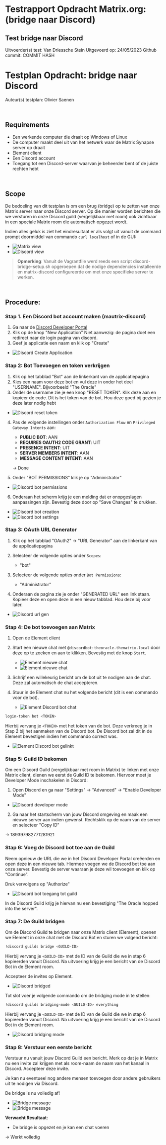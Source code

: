 # Testrapport Opdracht Matrix.org: (bridge naar Discord)

## Test bridge naar Discord

Uitvoerder(s) test: Van Driessche Stein
Uitgevoerd op: 24/05/2023
Github commit: COMMIT HASH

# Testplan Opdracht: bridge naar Discord

Auteur(s) testplan: Olivier Saenen

&nbsp;

## Requirements

- Een werkende computer die draait op Windows of Linux
- De computer maakt deel uit van het netwerk waar de Matrix Synapse server op draait
- Element client
- Een Discord account
- Toegang tot een Discord-server waarvan je beheerder bent of de juiste rechten hebt

&nbsp;

## Scope

De bedoeling van dit testplan is om een brug (bridge) op te zetten van onze Matrix server naar onze Discord server. Op die manier worden berichten die we versturen in onze Discord guild (vergelijkbaar met room) ook zichtbaar in een speciale Matrix room die automatisch opgezet wordt.

Indien alles geluk is ziet het eindresultaat er als volgt uit vanuit de command prompt doormiddel van commando `curl localhost` of in de GUI:

- ![Matrix view](/opdracht%20Matrix.org/imgs/bericht-discord.png)
- ![Discord view](/opdracht%20Matrix.org/imgs/bericht-element.png)

> **Opmerking**: Vanuit de Vagrantfile werd reeds een script discord-bridge-setup.sh opgeroepen dat de nodige dependencies installeerde en matrix-discord configureerde om met onze specifieke server te werken.

&nbsp;

## Procedure:

### Stap 1. Een Discord bot account maken (mautrix-discord)

1. Ga naar de [Discord Developer Portal](https://discord.com/developers/applications)
2. Klik op de knop "New Application"
   Niet aanwezig: de pagina doet een redirect naar de login pagina van discord.
3. Geef je applicatie een naam en klik op "Create"

- ![Discord Create Application](/opdracht%20Matrix.org/imgs/matrixtest.PNG)

### Stap 2: Bot Toevoegen en token verkrijgen

1. Klik op het tabblad "Bot" aan de linkerkant van de applicatiepagina
2. Kies een naam voor deze bot en vul deze in onder het deel "USERNAME". Bijvoorbeeld "The Oracle"
3. Onder de username zie je een knop "RESET TOKEN". Klik deze aan en kopieer de code. Dit is het token van de bot. Hou deze goed bij gezien je deze later nodig hebt

- ![Discord reset token](/opdracht%20Matrix.org/imgs/resettoken.PNG)

4. Pas de volgende instellingen onder `Authorization Flow` en `Privileged Gateway Intents` aan:

   - **PUBLIC BOT**: AAN
   - **REQUIRES OAUTH2 CODE GRANT**: UIT
   - **PRESENCE INTENT**: UIT
   - **SERVER MEMBERS INTENT**: AAN
   - **MESSAGE CONTENT INTENT**: AAN

   -> Done

5. Onder "BOT PERMISSIONS" klik je op "Administrator"

- ![Discord bot permissions](/opdracht%20Matrix.org/imgs/discord-bot-permissions.png)

6. Onderaan het scherm krijg je een melding dat er onopgeslagen aanpassingen zijn. Bevestig deze door op "Save Changes" te drukken.

- ![Discord bot creation](/opdracht%20Matrix.org/imgs/discord-create-bot.png)
- ![Discord bot settings](/opdracht%20Matrix.org/imgs/discord-bot-settings.png)

### Stap 3: OAuth URL Generator

1. Klik op het tabblad "OAuth2" -> "URL Generator" aan de linkerkant van de applicatiepagina
2. Selecteer de volgende opties onder `Scopes`:

   - "bot"

3. Selecteer de volgende opties onder `Bot Permissions`:

   - "Administrator"

4. Onderaan de pagina zie je onder "GENERATED URL" een link staan. Kopieer deze en open deze in een nieuw tabblad. Hou deze bij voor later.

- ![Discord url gen](/opdracht%20Matrix.org/imgs/generatedurl.PNG)

### Stap 4: De bot toevoegen aan Matrix

1. Open de Element client
2. Start een nieuwe chat met `@discordbot:theoracle.thematrix.local` door deze op te zoeken en aan te klikken. Bevestig met de knop `Start`.

   - ![Element nieuwe chat](/opdracht%20Matrix.org/imgs/discord-bot-element-nieuwe-chat.png)
   - ![Element nieuwe chat](/opdracht%20Matrix.org/imgs/discord-bot-element-nieuwe-chat-2.png)

3. Schrijf een willekeurig bericht om de bot uit te nodigen aan de chat. Deze zal automatisch de chat accepteren.

4. Stuur in de Element chat nu het volgende bericht (dit is een commando voor de bot).

   - ![Element Discord bot chat](/opdracht%20Matrix.org/imgs/botchat.PNG)

```bash
login-token bot <TOKEN>
```

Hierbij vervang je `<TOKEN>` met het token van de bot. Deze verkreeg je in Stap 2 bij het aanmaken van de Discord bot. De Discord bot zal dit in de Element bevestigen indien het commando correct was.

- ![Element Discord bot gelinkt](/opdracht%20Matrix.org/imgs/discordbridge.PNG)

### Stap 5: Guild ID bekomen

Om een Discord Guild (vergelijkbaar met room in Matrix) te linken met onze Matrix client, dienen we eerst de Guild ID te bekomen. Hiervoor moet je Developer Mode inschakelen in Discord:

1. Open Discord en ga naar "Settings" -> "Advanced" -> "Enable Developer Mode"

- ![Discord developer mode](/opdracht%20Matrix.org/imgs/devmode.PNG)

2. Ga naar het startscherm van jouw Discord omgeving en maak een nieuwe server aan indien gewenst. Rechtsklik op de naam van de server en selecteer "Copy ID"

-> 189397982771281921

### Stap 6: Voeg de Discord bot toe aan de Guild

Neem opnieuw de URL die we in het Discord Developer Portal creëerden en open deze in een nieuwe tab. Hiermee voegen we de Discord bot toe aan onze server. Bevestig de server waaraan je deze wil toevoegen en klik op "Continue".

Druk vervolgens op "Authorize"

- ![Discord bot toegang tot guild](/opdracht%20Matrix.org/imgs/bothelltower.PNG)

In de Discord Guild krijg je hiervan nu een bevestiging "The Oracle hopped into the server".

### Stap 7: De Guild bridgen

Om de Discord Guild te bridgen naar onze Matrix client (Element), openen we Element in onze chat met de Discord Bot en sturen we volgend bericht:

```bash
!discord guilds bridge <GUILD-ID>
```

Hierbij vervang je `<GUILD-ID>` met de ID van de Guild die we in stap 6 kopieerden vanuit Discord. Na uitvoering krijg je een bericht van de Discord Bot in de Element room.

Accepteer de invites op Element.

- ![Discord bridged](/opdracht%20Matrix.org/imgs/discord-bridged.png)

Tot slot voer je volgende commando om de bridging mode in te stellen:

```bash
!discord guilds bridging-mode <GUILD-ID> everything
```

Hierbij vervang je `<GUILD-ID>` met de ID van de Guild die we in stap 6 kopieerden vanuit Discord. Na uitvoering krijg je een bericht van de Discord Bot in de Element room.

- ![Discord bridging mode](/opdracht%20Matrix.org/imgs/discord-bot-bridging-mode.png)

### Stap 8: Verstuur een eerste bericht

Verstuur nu vanuit jouw Discord Guild een bericht. Merk op dat je in Matrix nu een invite zal krijgen met als room-naam de naam van het kanaal in Discord. Accepteer deze invite.

Je kan nu eventueel nog andere mensen toevoegen door andere gebruikers uit te nodigen via Discord.

De bridge is nu volledig af!

- ![Bridge message](/opdracht%20Matrix.org/imgs/bericht-discord.png)
- ![Bridge message](/opdracht%20Matrix.org/imgs/bericht-element.png)

**Verwacht Resultaat**:

- De bridge is opgezet en je kan een chat voeren

-> Werkt volledig
